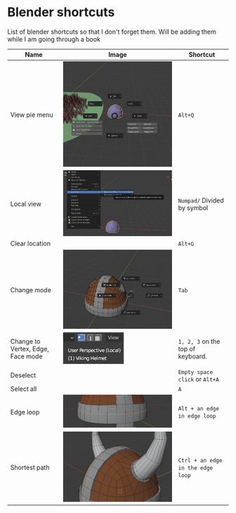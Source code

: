 # Blender shortcuts
List of blender shortcuts so that I don't forget them. Will be adding them while I am going through a book

| Name                              | Image                                            | Shortcut                          |
| --------------------------------- | ------------------------------------------------ | --------------------------------- |
| View pie menu                     | ![viewpie menu](images/view_pie_menu.png)        | `Alt+Q`                           |
| Local view                        | ![local_view](images/local_view.png)             | `Numpad/` Divided by symbol       |
| Clear location                    |                                                  | `Alt+G`                           |
| Change mode                       | ![change-mode](images/change-mode.png)           | `Tab`                             |
| Change to Vertex, Edge, Face mode | ![object_face_edge](images/object_face_edge.png) | `1, 2, 3` on the top of keyboard. |
| Deselect                          |                                                  | `Empty space click` or `Alt+A`    |
| Select all                        |                                                  | `A`                               |
| Edge loop                         | ![edge_loop](images/edge_loop.png)               | `Alt + an edge in edge loop`      |
| Shortest path                     | ![shortest_path](images/shortest_path.png)       | `Ctrl + an edge in the edge loop` |

